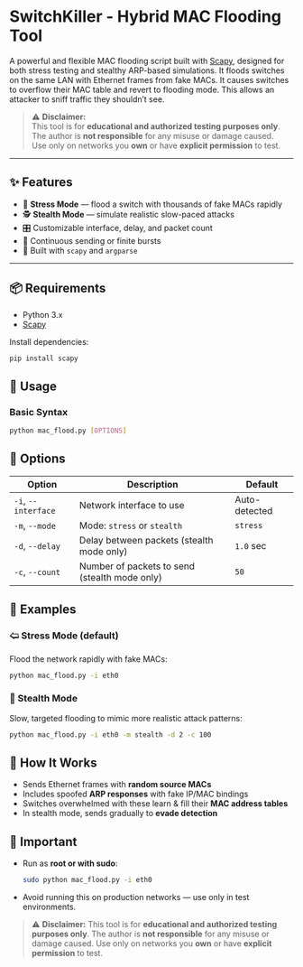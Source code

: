 # SwitchKiller - Hybrid MAC Flooding Tool

A powerful and flexible MAC flooding script built with [Scapy](https://scapy.net), designed for both stress testing and stealthy ARP-based simulations.
It floods switches on the same LAN with Ethernet frames from fake MACs. It causes switches to overflow their MAC table and revert to flooding mode.
This allows an attacker to sniff traffic they shouldn’t see.

> ⚠️ **Disclaimer:**  
> This tool is for **educational and authorized testing purposes only**.  
> The author is **not responsible** for any misuse or damage caused.  
> Use only on networks you **own** or have **explicit permission** to test.

---

## ✨ Features

- 🚀 **Stress Mode** — flood a switch with thousands of fake MACs rapidly  
- 🕵️ **Stealth Mode** — simulate realistic slow-paced attacks  
- 🎛️ Customizable interface, delay, and packet count  
- 🔁 Continuous sending or finite bursts  
- 🔧 Built with `scapy` and `argparse`

---

## 📦 Requirements

- Python 3.x  
- [Scapy](https://scapy.net)

Install dependencies:
```bash
pip install scapy
```

## 🚀 Usage

### Basic Syntax

```bash
python mac_flood.py [OPTIONS]
```

## 🔋 Options

| Option              | Description                                   | Default       |
| ------------------- | --------------------------------------------- | ------------- |
| `-i`, `--interface` | Network interface to use                      | Auto-detected |
| `-m`, `--mode`      | Mode: `stress` or `stealth`                   | `stress`      |
| `-d`, `--delay`     | Delay between packets (stealth mode only)     | `1.0` sec     |
| `-c`, `--count`     | Number of packets to send (stealth mode only) | `50`          |

## 📌 Examples

### 🢨 Stress Mode (default)

Flood the network rapidly with fake MACs:

```bash
python mac_flood.py -i eth0
```

### 🚐 Stealth Mode

Slow, targeted flooding to mimic more realistic attack patterns:

```bash
python mac_flood.py -i eth0 -m stealth -d 2 -c 100
```

## 🧠 How It Works

* Sends Ethernet frames with **random source MACs**
* Includes spoofed **ARP responses** with fake IP/MAC bindings
* Switches overwhelmed with these learn & fill their **MAC address tables**
* In stealth mode, sends gradually to **evade detection**

## 🚫 Important

* Run as **root or with sudo**:

  ```bash
  sudo python mac_flood.py -i eth0
  ```

* Avoid running this on production networks — use only in test environments.

> ⚠️ **Disclaimer:**
> This tool is for **educational and authorized testing purposes only**.
> The author is **not responsible** for any misuse or damage caused.
> Use only on networks you **own** or have **explicit permission** to test.
